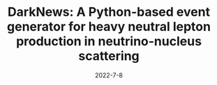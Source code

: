 ---
title: 'DarkNews: A Python-based event generator for heavy neutral lepton production in neutrino-nucleus scattering'
pub_number: 15
authors: Asli M. Abdullahi, Jaime Hoefken Zink, Matheus Hostert, Daniele Massaro, Silvia Pascoli
collection: publication
permalink: /publication/2022-7-8-DarkNewsAPython-basedeventgeneratorforheavyneutralleptonproductioninneutrino-nucleusscattering
date: 2022-7-8
venue: Comput.Phys.Commun. 
paperurl: 'https://arxiv.org/abs/2207.04137'
citation_notitle: 'Asli M. Abdullahi, Jaime Hoefken Zink, Matheus Hostert, Daniele Massaro, Silvia Pascoli, Comput.Phys.Commun. 297 (2024) 109075'
citation: 'DarkNews: A Python-based event generator for heavy neutral lepton production in neutrino-nucleus scattering, Asli M. Abdullahi, Jaime Hoefken Zink, Matheus Hostert, Daniele Massaro, Silvia Pascoli, Comput.Phys.Commun. 297 (2024) 109075'
eprint: '2207.04137'

---